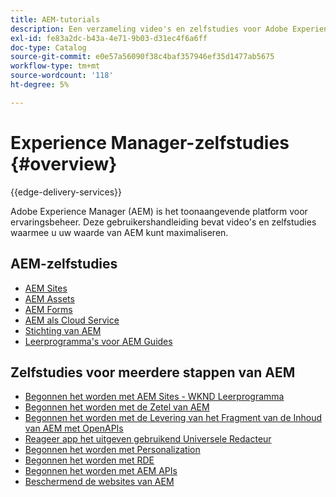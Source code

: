 ```yaml
---
title: AEM-tutorials
description: Een verzameling video's en zelfstudies voor Adobe Experience Manager.
exl-id: fe83a2dc-b43a-4e71-9b03-d31ec4f6a6ff
doc-type: Catalog
source-git-commit: e0e57a56090f38c4baf357946ef35d1477ab5675
workflow-type: tm+mt
source-wordcount: '118'
ht-degree: 5%

---
```


# Experience Manager-zelfstudies {#overview}

{{edge-delivery-services}}

Adobe Experience Manager (AEM) is het toonaangevende platform voor ervaringsbeheer. Deze gebruikershandleiding bevat video&#39;s en zelfstudies waarmee u uw waarde van AEM kunt maximaliseren.

## AEM-zelfstudies

+ [AEM Sites](https://experienceleague.adobe.com/docs/experience-manager-learn/sites/overview.html)
+ [AEM Assets](https://experienceleague.adobe.com/docs/experience-manager-learn/assets/overview.html)
+ [ AEM Forms ](https://experienceleague.adobe.com/docs/experience-manager-learn/forms/overview.html)
+ [ AEM als Cloud Service ](https://experienceleague.adobe.com/docs/experience-manager-learn/cloud-service/overview.html)
+ [ Stichting van AEM ](https://experienceleague.adobe.com/docs/experience-manager-learn/foundation/overview.html)
+ [ Leerprogramma&#39;s voor AEM Guides ](https://experienceleague.adobe.com/docs/experience-manager-guides-learn/tutorials/overview.html)

## Zelfstudies voor meerdere stappen van AEM

+ [ Begonnen het worden met AEM Sites - WKND Leerprogramma ](https://experienceleague.adobe.com/docs/experience-manager-learn/getting-started-wknd-tutorial-develop/overview.html)
+ [ Begonnen het worden met de Zetel van AEM ](https://experienceleague.adobe.com/docs/experience-manager-learn/getting-started-with-aem-headless/overview.html)
+ [ Begonnen het worden met de Levering van het Fragment van de Inhoud van AEM met OpenAPIs ](https://experienceleague.adobe.com/en/docs/experience-manager-learn/getting-started-with-aem-headless/open-api/basic/overview)
+ [ Reageer app het uitgeven gebruikend Universele Redacteur ](https://experienceleague.adobe.com/en/docs/experience-manager-learn/cloud-service/developing/universal-editor/react-app-editing/overview)
+ [ Begonnen het worden met Personalization ](https://experienceleague.adobe.com/en/docs/experience-manager-learn/cloud-service/personalization/overview)
+ [ Begonnen het worden met RDE ](https://experienceleague.adobe.com/en/docs/experience-manager-learn/cloud-service/developing/rde/overview)
+ [ Begonnen het worden met AEM APIs ](https://experienceleague.adobe.com/en/docs/experience-manager-learn/cloud-service/aem-apis/overview)
+ [ Beschermend de websites van AEM ](https://experienceleague.adobe.com/en/docs/experience-manager-learn/cloud-service/security/traffic-filter-and-waf-rules/overview)
